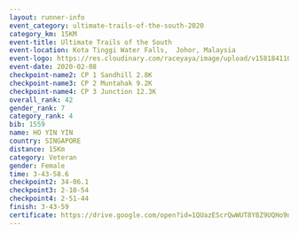 ```yaml
--- 
layout: runner-info 
event_category: ultimate-trails-of-the-south-2020 
category_km: 15KM 
event-title: Ultimate Trails of the South 
event-location: Kota Tinggi Water Falls,  Johor, Malaysia 
event-logo: https://res.cloudinary.com/raceyaya/image/upload/v1581841103/logo/2020/ultimate-trails-2020_i93dfj.jpg 
event-date: 2020-02-08 
checkpoint-name2: CP 1 Sandhill 2.8K 
checkpoint-name3: CP 2 Muntahak 9.2K 
checkpoint-name4: CP 3 Junction 12.3K 
overall_rank: 42
gender_rank: 7
category_rank: 4
bib: 1559
name: HO YIN YIN
country: SINGAPORE
distance: 15Km
category: Veteran
gender: Female
time: 3-43-58.6
checkpoint2: 34-06.1
checkpoint3: 2-10-54
checkpoint4: 2-51-44
finish: 3-43-59
certificate: https://drive.google.com/open?id=1QUazEScrQwWUT8Y8Z9UQHo9n4hd9N5ty
--- 
```

